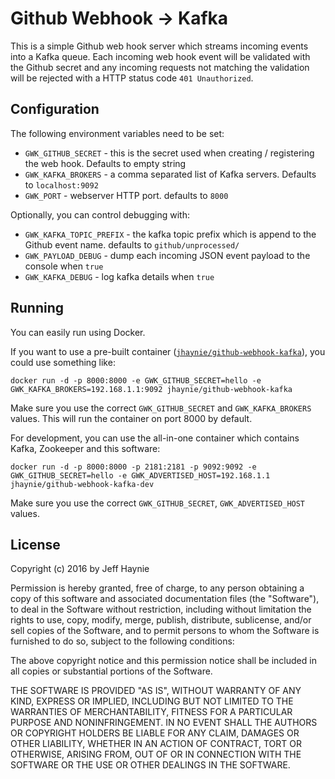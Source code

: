 # Github Webhook -> Kafka

This is a simple Github web hook server which streams incoming events into a Kafka queue.  Each incoming web hook event will be validated with the Github secret and any incoming requests not matching the validation will be rejected with a HTTP status code `401 Unauthorized`.

## Configuration

The following environment variables need to be set:

- `GWK_GITHUB_SECRET` - this is the secret used when creating / registering the web hook.  Defaults to empty string
- `GWK_KAFKA_BROKERS` - a comma separated list of Kafka servers. Defaults to `localhost:9092`
- `GWK_PORT` - webserver HTTP port. defaults to `8000`

Optionally, you can control debugging with:

- `GWK_KAFKA_TOPIC_PREFIX` - the kafka topic prefix which is append to the Github event name.  defaults to `github/unprocessed/`
- `GWK_PAYLOAD_DEBUG` - dump each incoming JSON event payload to the console when `true`
- `GWK_KAFKA_DEBUG` - log kafka details when `true`

## Running

You can easily run using Docker.

If you want to use a pre-built container ([`jhaynie/github-webhook-kafka`](https://hub.docker.com/r/jhaynie/github-webhook-kafka/)), you could use something like:

`docker run -d -p 8000:8000 -e GWK_GITHUB_SECRET=hello -e GWK_KAFKA_BROKERS=192.168.1.1:9092 jhaynie/github-webhook-kafka`

Make sure you use the correct `GWK_GITHUB_SECRET` and `GWK_KAFKA_BROKERS` values.  This will run the container on port 8000 by default.

For development, you can use the all-in-one container which contains Kafka, Zookeeper and this software:

`docker run -d -p 8000:8000 -p 2181:2181 -p 9092:9092 -e GWK_GITHUB_SECRET=hello -e GWK_ADVERTISED_HOST=192.168.1.1 jhaynie/github-webhook-kafka-dev`

Make sure you use the correct `GWK_GITHUB_SECRET`, `GWK_ADVERTISED_HOST` values.


## License

Copyright (c) 2016 by Jeff Haynie

Permission is hereby granted, free of charge, to any person obtaining a copy of this software and associated documentation files (the "Software"), to deal in the Software without restriction, including without limitation the rights to use, copy, modify, merge, publish, distribute, sublicense, and/or sell copies of the Software, and to permit persons to whom the Software is furnished to do so, subject to the following conditions:

The above copyright notice and this permission notice shall be included in all copies or substantial portions of the Software.

THE SOFTWARE IS PROVIDED "AS IS", WITHOUT WARRANTY OF ANY KIND, EXPRESS OR IMPLIED, INCLUDING BUT NOT LIMITED TO THE WARRANTIES OF MERCHANTABILITY, FITNESS FOR A PARTICULAR PURPOSE AND NONINFRINGEMENT. IN NO EVENT SHALL THE AUTHORS OR COPYRIGHT HOLDERS BE LIABLE FOR ANY CLAIM, DAMAGES OR OTHER LIABILITY, WHETHER IN AN ACTION OF CONTRACT, TORT OR OTHERWISE, ARISING FROM, OUT OF OR IN CONNECTION WITH THE SOFTWARE OR THE USE OR OTHER DEALINGS IN THE SOFTWARE.
